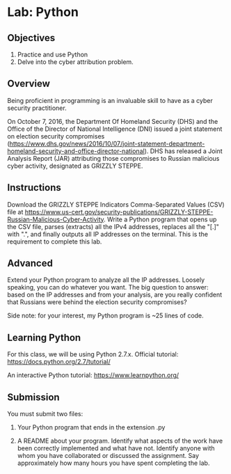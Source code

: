 # Lab: Python

## Objectives

1. Practice and use Python
2. Delve into the cyber attribution problem.

## Overview

Being proficient in programming is an invaluable skill to have as a cyber security practitioner.

On October 7, 2016, the Department Of Homeland Security (DHS) and the Office of the Director of National Intelligence (DNI) issued a joint statement on election security compromises (https://www.dhs.gov/news/2016/10/07/joint-statement-department-homeland-security-and-office-director-national). DHS has released a Joint Analysis Report (JAR) attributing those compromises to Russian malicious cyber activity, designated as GRIZZLY STEPPE.

## Instructions

Download the GRIZZLY STEPPE Indicators Comma-Separated Values (CSV) file at https://www.us-cert.gov/security-publications/GRIZZLY-STEPPE-Russian-Malicious-Cyber-Activity.  Write a Python program that opens up the CSV file, parses (extracts) all the IPv4 addresses, replaces all the "[.]" with ".", and finally outputs all IP addresses on the terminal.  This is the requirement to complete this lab.

## Advanced

Extend your Python program to analyze all the IP addresses.  Loosely speaking, you can do whatever you want.  The big question to answer: based on the IP addresses and from your analysis, are you really confident that Russians were behind the election security compromises?

Side note: for your interest, my Python program is ~25 lines of code.

## Learning Python

For this class, we will be using Python 2.7.x. Official tutorial: https://docs.python.org/2.7/tutorial/

An interactive Python tutorial: https://www.learnpython.org/

## Submission

You must submit two files:

1. Your Python program that ends in the extension .py

2. A README about your program.  Identify what aspects of the work have been correctly implemented and what have not. Identify anyone with whom you have collaborated or discussed the assignment. Say approximately how many hours you have spent completing the lab.